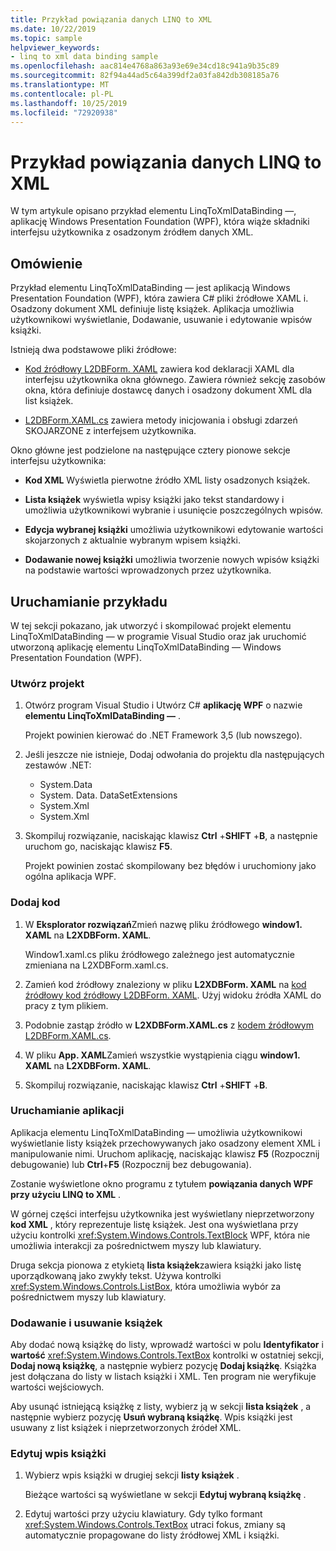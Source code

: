 ```yaml
---
title: Przykład powiązania danych LINQ to XML
ms.date: 10/22/2019
ms.topic: sample
helpviewer_keywords:
- linq to xml data binding sample
ms.openlocfilehash: aac814e4768a863a93e69e34cd18c941a9b35c89
ms.sourcegitcommit: 82f94a44ad5c64a399df2a03fa842db308185a76
ms.translationtype: MT
ms.contentlocale: pl-PL
ms.lasthandoff: 10/25/2019
ms.locfileid: "72920938"
---
```

# <a name="linq-to-xml-data-binding-sample"></a>Przykład powiązania danych LINQ to XML

W tym artykule opisano przykład elementu LinqToXmlDataBinding —, aplikację Windows Presentation Foundation (WPF), która wiąże składniki interfejsu użytkownika z osadzonym źródłem danych XML.

## <a name="overview"></a>Omówienie

Przykład elementu LinqToXmlDataBinding — jest aplikacją Windows Presentation Foundation (WPF), która zawiera C# pliki źródłowe XAML i. Osadzony dokument XML definiuje listę książek. Aplikacja umożliwia użytkownikowi wyświetlanie, Dodawanie, usuwanie i edytowanie wpisów książki.

Istnieją dwa podstawowe pliki źródłowe:

- [Kod źródłowy L2DBForm. XAML](l2dbform-xaml-source-code.md) zawiera kod deklaracji XAML dla interfejsu użytkownika okna głównego. Zawiera również sekcję zasobów okna, która definiuje dostawcę danych i osadzony dokument XML dla list książek.

- [L2DBForm.XAML.cs](l2dbform-xaml-cs-source-code.md) zawiera metody inicjowania i obsługi zdarzeń SKOJARZONE z interfejsem użytkownika.

Okno główne jest podzielone na następujące cztery pionowe sekcje interfejsu użytkownika:

- **Kod XML** Wyświetla pierwotne źródło XML listy osadzonych książek.

- **Lista książek** wyświetla wpisy książki jako tekst standardowy i umożliwia użytkownikowi wybranie i usunięcie poszczególnych wpisów.

- **Edycja wybranej książki** umożliwia użytkownikowi edytowanie wartości skojarzonych z aktualnie wybranym wpisem książki.

- **Dodawanie nowej książki** umożliwia tworzenie nowych wpisów książki na podstawie wartości wprowadzonych przez użytkownika.

## <a name="run-the-sample"></a>Uruchamianie przykładu

W tej sekcji pokazano, jak utworzyć i skompilować projekt elementu LinqToXmlDataBinding — w programie Visual Studio oraz jak uruchomić utworzoną aplikację elementu LinqToXmlDataBinding — Windows Presentation Foundation (WPF).

### <a name="create-the-project"></a>Utwórz projekt

1. Otwórz program Visual Studio i Utwórz C# **aplikację WPF** o nazwie **elementu LinqToXmlDataBinding —** .

   Projekt powinien kierować do .NET Framework 3,5 (lub nowszego).

1. Jeśli jeszcze nie istnieje, Dodaj odwołania do projektu dla następujących zestawów .NET:

    - System.Data
    - System. Data. DataSetExtensions
    - System.Xml
    - System.Xml

1. Skompiluj rozwiązanie, naciskając klawisz **Ctrl** +**SHIFT** +**B**, a następnie uruchom go, naciskając klawisz **F5**.

   Projekt powinien zostać skompilowany bez błędów i uruchomiony jako ogólna aplikacja WPF.

### <a name="add-code"></a>Dodaj kod

1. W **Eksplorator rozwiązań**Zmień nazwę pliku źródłowego **window1. XAML** na **L2XDBForm. XAML**.

   Window1.xaml.cs pliku źródłowego zależnego jest automatycznie zmieniana na L2XDBForm.xaml.cs.

1. Zamień kod źródłowy znaleziony w pliku **L2XDBForm. XAML** na [kod źródłowy kod źródłowy L2DBForm. XAML](l2dbform-xaml-source-code.md). Użyj widoku źródła XAML do pracy z tym plikiem.

1. Podobnie zastąp źródło w **L2XDBForm.XAML.cs** z [kodem źródłowym L2DBForm.XAML.cs](l2dbform-xaml-cs-source-code.md).

1. W pliku **App. XAML**Zamień wszystkie wystąpienia ciągu **window1. XAML** na **L2XDBForm. XAML**.

1. Skompiluj rozwiązanie, naciskając klawisz **Ctrl** +**SHIFT** +**B**.

### <a name="run-the-app"></a>Uruchamianie aplikacji

Aplikacja elementu LinqToXmlDataBinding — umożliwia użytkownikowi wyświetlanie listy książek przechowywanych jako osadzony element XML i manipulowanie nimi. Uruchom aplikację, naciskając klawisz **F5** (Rozpocznij debugowanie) lub **Ctrl**+**F5** (Rozpocznij bez debugowania).

Zostanie wyświetlone okno programu z tytułem **powiązania danych WPF przy użyciu LINQ to XML** .

W górnej części interfejsu użytkownika jest wyświetlany nieprzetworzony **kod XML** , który reprezentuje listę książek. Jest ona wyświetlana przy użyciu kontrolki <xref:System.Windows.Controls.TextBlock> WPF, która nie umożliwia interakcji za pośrednictwem myszy lub klawiatury.

Druga sekcja pionowa z etykietą **lista książek**zawiera książki jako listę uporządkowaną jako zwykły tekst. Używa kontrolki <xref:System.Windows.Controls.ListBox>, która umożliwia wybór za pośrednictwem myszy lub klawiatury.

### <a name="add-and-delete-books"></a>Dodawanie i usuwanie książek

Aby dodać nową książkę do listy, wprowadź wartości w polu **Identyfikator** i **wartość** <xref:System.Windows.Controls.TextBox> kontrolki w ostatniej sekcji, **Dodaj nową książkę**, a następnie wybierz pozycję **Dodaj książkę**. Książka jest dołączana do listy w listach książki i XML. Ten program nie weryfikuje wartości wejściowych.

Aby usunąć istniejącą książkę z listy, wybierz ją w sekcji **lista książek** , a następnie wybierz pozycję **Usuń wybraną książkę**. Wpis książki jest usuwany z list książek i nieprzetworzonych źródeł XML.

### <a name="edit-a-book-entry"></a>Edytuj wpis książki

1. Wybierz wpis książki w drugiej sekcji **listy książek** .

   Bieżące wartości są wyświetlane w sekcji **Edytuj wybraną książkę** .

1. Edytuj wartości przy użyciu klawiatury. Gdy tylko formant <xref:System.Windows.Controls.TextBox> utraci fokus, zmiany są automatycznie propagowane do listy źródłowej XML i książki.
